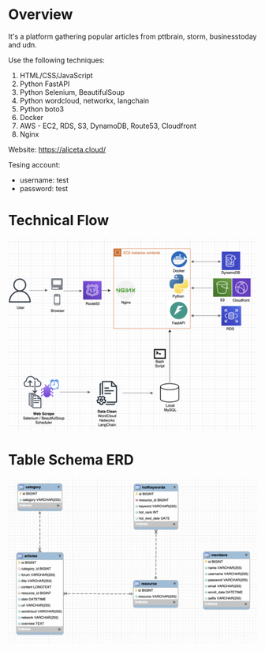 # Overview

It's a platform gathering popular articles from pttbrain, storm, businesstoday and udn.

Use the following techniques:
1. HTML/CSS/JavaScript
2. Python FastAPI
3. Python Selenium, BeautifulSoup
4. Python wordcloud, networkx, langchain
5. Python boto3
6. Docker
7. AWS - EC2, RDS, S3, DynamoDB, Route53, Cloudfront
8. Nginx

Website: https://aliceta.cloud/

Tesing account:
- username: test 
- password: test

# Technical Flow

![alt text](/readme/technical_flow.png)

# Table Schema ERD

![alt text](/readme/hot_news_ERD.png)